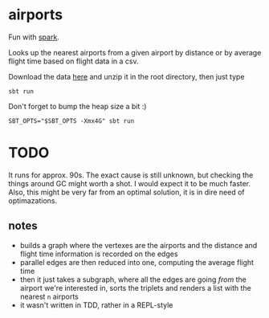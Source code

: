 # airports

Fun with [spark].

Looks up the nearest airports from a given airport by distance or by average flight time based on flight data in a csv.

Download the data [here] and unzip it in the root directory, then just type

```
sbt run
```

Don't forget to bump the heap size a bit :)

```
SBT_OPTS="$SBT_OPTS -Xmx4G" sbt run
```

# TODO

It runs for approx. 90s. The exact cause is still unknown, but checking the things around GC might worth a shot. I would expect it to be much faster.
Also, this might be very far from an optimal solution, it is in dire need of optimazations.

## notes

- builds a graph where the vertexes are the airports and the distance and flight time information is recorded on the edges
- parallel edges are then reduced into one, computing the average flight time
- then it just takes a subgraph, where all the edges are going _from_ the airport we're interested in, sorts the triplets and renders a list with the nearest `n` airports
- it wasn't written in TDD, rather in a REPL-style


[spark]: http://spark.apache.org
[here]: http://stat-computing.org/dataexpo/2009/2008.csv.bz2
